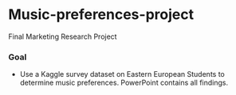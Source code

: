 # Music-preferences-project
Final Marketing Research Project

### Goal
- Use a Kaggle survey dataset on Eastern European Students to determine music preferences. PowerPoint contains all findings. 
